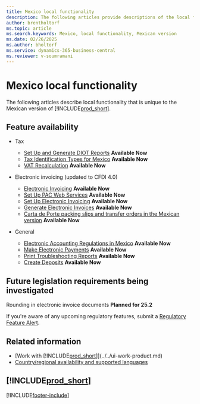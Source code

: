 ```yaml
---
title: Mexico local functionality
description: The following articles provide descriptions of the local functionality in the Mexican version of Business Central.
author: brentholtorf
ms.topic: article
ms.search.keywords: Mexico, local functionality, Mexican version
ms.date: 02/26/2025
ms.author: bholtorf
ms.service: dynamics-365-business-central
ms.reviewer: v-soumramani
---
```


# Mexico local functionality

The following articles describe local functionality that is unique to the Mexican version of [!INCLUDE[prod_short](../../includes/prod_short.md)].  

## Feature availability  

- Tax
  - [Set Up and Generate DIOT Reports](ui-extensions-setup-and-generate-diot-report-mx.md) **Available Now**
  - [Tax Identification Types for Mexico](tax-identification-types-for-mexico.md) **Available Now**
  - [VAT Recalculation](vat-recalculation.md) **Available Now**

- Electronic invoicing (updated to CFDI 4.0)
  - [Electronic Invoicing](electronic-invoicing.md) **Available Now**
  - [Set Up PAC Web Services](how-to-set-up-pac-web-services.md) **Available Now**
  - [Set Up Electronic Invoicing](how-to-set-up-electronic-invoicing.md) **Available Now**
  - [Generate Electronic Invoices](how-to-generate-electronic-invoices.md) **Available Now**
  - [Carta de Porte packing slips and transfer orders in the Mexican version](packing-slips-transfer-orders.md) **Available Now**  

- General
  - [Electronic Accounting Regulations in Mexico](electronic-accounting-regulations.md) **Available Now**
  - [Make Electronic Payments](../../finance-make-payments-with-bank-data-conversion-service-or-sepa-credit-transfer.md#exporting-payments-to-a-bank-file) **Available Now**
  - [Print Troubleshooting Reports](how-to-print-troubleshooting-reports.md) **Available Now**
  - [Create Deposits](how-to-create-deposits.md) **Available Now**

## Future legislation requirements being investigated

Rounding in electronic invoice documents **Planned for 25.2**  

If you're aware of any upcoming regulatory features, submit a [Regulatory Feature Alert](https://forms.office.com/pages/responsepage.aspx?id=v4j5cvGGr0GRqy180BHbRwkeauYiJKZOpJ0CtKuVmJlURURaMlQ4Rk05UFY4NkVEOTA0MUU5WThXSC4u).

## Related information

- [Work with [!INCLUDE[prod_short](../../includes/prod_short.md)]](../../ui-work-product.md)  
- [Country/regional availability and supported languages](/dynamics365/business-central/dev-itpro/compliance/apptest-countries-and-translations)  

## [!INCLUDE[prod_short](../../includes/free_trial_md.md)]

[!INCLUDE[footer-include](../../includes/footer-banner.md)]
